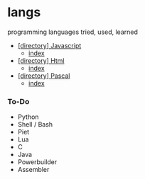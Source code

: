 # langs
programming languages tried, used, learned

- [[directory] Javascript]( ./js/ )
  - [ index ]( ./js/index.md )
- [[directory] Html](./html/)
  - [index]( ./html/index.md )
- [[directory] Pascal](./pascal/)
  - [index]( ./pascal/index.md )
### To-Do
- Python
- Shell / Bash
- Piet
- Lua
- C
- Java
- Powerbuilder
- Assembler